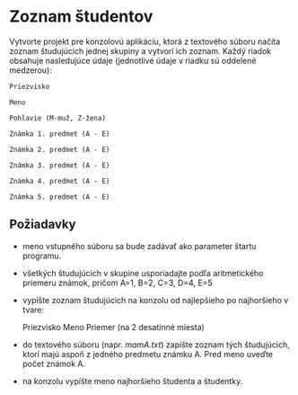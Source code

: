 # Zoznam študentov
Vytvorte projekt pre konzolovú aplikáciu, ktorá z textového súboru načíta zoznam študujúcich jednej skupiny
a vytvorí ich zoznam. Každý riadok obsahuje nasledujúce údaje (jednotlivé údaje v riadku sú oddelené medzerou):

	Priezvisko

	Meno

	Pohlavie (M-muž, Z-žena)
	
	Známka 1. predmet (A - E)
	
	Známka 2. predmet (A - E)
	
	Známka 3. predmet (A - E)
	
	Známka 4. predmet (A - E)
	
	Známka 5. predmet (A - E)

## Požiadavky		
- meno vstupného súboru sa bude zadávať ako parameter štartu programu.

- všetkých študujúcich v skupine usporiadajte podľa aritmetického priemeru známok, pričom A=1, B=2, C=3, D=4, E=5 

- vypíšte zoznam študujúcich na konzolu od najlepšieho po najhoršieho v tvare:

	Priezvisko Meno Priemer (na 2 desatinné miesta)

- do textového súboru (napr. *mamA.txt*) zapíšte zoznam tých študujúcich, ktorí majú aspoň z jedného predmetu známku A. Pred meno uveďte počet známok A.

- na konzolu vypíšte meno najhoršieho študenta a študentky.